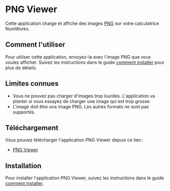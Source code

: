 # PNG Viewer

Cette application charge et affiche des images
[PNG](https://en.wikipedia.org/wiki/Portable_Network_Graphics) sur votre
calculatrice NumWorks.

## Comment l'utiliser

Pour utiliser cette application, envoyez-la avec l'image PNG que vous voulez
afficher. Suivez les instructions dans le guide
[comment installer](../help/how-to-install.md) pour plus de détails.

## Limites connues

- Vous ne pouvez pas charger d'images trop lourdes. L'application va planter si
  vous essayez de charger une image qui est trop grosse.
- L'image doit être une image PNG. Les autres formats ne sont pas supportés.

## Téléchargement

Vous pouvez télécharger l'application PNG Viewer depuis ce lien :

- [PNG Viewer](https://yaya-cout.github.io/Nwagyu/assets/apps/pngviewer.nwa)

## Installation

Pour installer l'application PNG Viewer, suivez les instructions dans le guide
[comment installer](../help/how-to-install.md).

